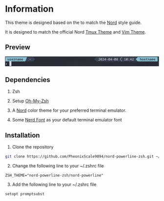 # Information
This theme is designed based on the to match the [Nord](https://www.nordtheme.com/) style guide.

It is designed to match the official Nord [Tmux Theme](https://github.com/nordtheme/tmux) and [Vim Theme](https://github.com/nordtheme/vim).

## Preview
![Theme Preview](theme-preview.png)

## Dependencies
1. Zsh

2. Setup [Oh-My-Zsh](https://github.com/ohmyzsh/ohmyzsh)

3. A [Nord](https://www.nordtheme.com/ports) color theme for your preferred terminal emulator.

4. Some [Nerd Font](https://github.com/ryanoasis/nerd-fonts) as your default terminal emulator font

## Installation
1. Clone the repository
```bash
git clone https://github.com/PheonixScale9094/nord-powerline-zsh.git ~/.oh-my-zsh/nord-powerline-zsh
```

2. Change the following line to your ~/.zshrc file
```
ZSH_THEME="nord-powerline-zsh/nord-powerline"
```

3. Add the following line to your ~/.zshrc file
```
setopt promptsubst
```
